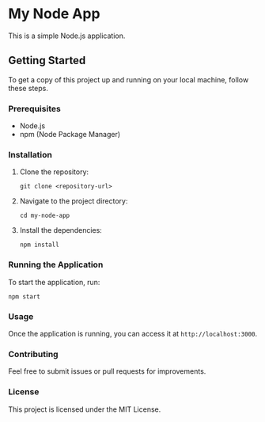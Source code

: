 # My Node App

This is a simple Node.js application.

## Getting Started

To get a copy of this project up and running on your local machine, follow these steps.

### Prerequisites

- Node.js
- npm (Node Package Manager)

### Installation

1. Clone the repository:
   ```
   git clone <repository-url>
   ```

2. Navigate to the project directory:
   ```
   cd my-node-app
   ```

3. Install the dependencies:
   ```
   npm install
   ```

### Running the Application

To start the application, run:
```
npm start
```

### Usage

Once the application is running, you can access it at `http://localhost:3000`.

### Contributing

Feel free to submit issues or pull requests for improvements. 

### License

This project is licensed under the MIT License.